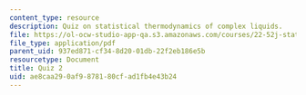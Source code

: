 ```yaml
---
content_type: resource
description: Quiz on statistical thermodynamics of complex liquids.
file: https://ol-ocw-studio-app-qa.s3.amazonaws.com/courses/22-52j-statistical-thermodynamics-of-complex-liquids-spring-2004/ae8caa290af9878180cfad1fb4e43b24_52_quiz_2_chen_4.pdf
file_type: application/pdf
parent_uid: 937ed871-cf34-8d20-01db-22f2eb186e5b
resourcetype: Document
title: Quiz 2
uid: ae8caa29-0af9-8781-80cf-ad1fb4e43b24
---
```

